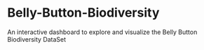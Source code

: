 # Belly-Button-Biodiversity
An interactive dashboard to explore and visualize the Belly Button Biodiversity DataSet

